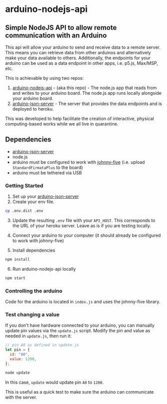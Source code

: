 # arduino-nodejs-api

## Simple NodeJS API to allow remote communication with an Arduino

This api will allow your arduino to send and receive data to a remote server. This means you can retrieve data from other arduinos and alternatively make your data available to others. Additionally, the endpoints for your arduino can be used as a data endpoint in other apps, i.e. p5.js, Max/MSP, etc.

This is achievable by using two repos:

1. [arduino-nodejs-api](https://github.com/stephiescastle/arduino-nodejs-api) - (aka this repo) - The node.js app that reads from and writes to your arduino board. The node.js app runs locally alongside your arduino board.
2. [arduino-json-server](https://github.com/stephiescastle/arduino-json-server) - The server that provides the data endpoints and is deployed to heroku.

This was developed to help facilitate the creation of interactive, physical computing-based works while we all live in quarantine.

## Dependencies

- [arduino-json-server](https://github.com/stephiescastle/arduino-json-server)
- node.js
- arduino must be configured to work with [johnny-five](http://johnny-five.io/platform-support/#arduino-uno) (i.e. upload `StandardFirmataPlus` to the board)
- arduino must be tethered via USB

### Getting Started

1. Set up your [arduino-json-server](https://github.com/stephiescastle/arduino-json-server)
2. Create your env file.

```bash
cp .env.dist .env
```

3. Update the resulting `.env` file with your `API_HOST`. This corresponds to the URL of your heroku server. Leave as is if you are testing locally.

4. Connect your arduino to your computer (it should already be configured to work with johnny-five)
5. Install dependencies

```bash
npm install
```

6. Run arduino-nodejs-api locally

```bash
npm start
```

### Controlling the arduino

Code for the arduino is located in `index.js` and uses the johnny-five library.

### Test changing a value

If you don't have hardware connected to your arduino, you can manually update pin values via the `update.js` script. Modify the pin and value as needed in `update.js`, then run it:

```js
// pin A0 as defined in update.js
let pin = {
  id: "A0",
  value: 1200,
};
```

```bash
node update
```

In this case, `update` would update pin `A0` to `1200`.

This is useful as a quick test to make sure the arduino can communicate with the server.

